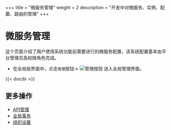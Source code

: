 +++
title = "微服务管理"
weight = 2
description = "开发中对微服务、实例、配置、路由的管理"
+++

# 微服务管理

这个页面介绍了用户使用系统功能前需要进行的微服务配置，该系统配置基本由平台管理员高权限角色完成。

- 在全局层界面中，点击`管理`按钮→ ![管理按钮](/docs/user-guide/system-configuration/microservice-management/image/management_button.png) 进入全局管理界面。

{{< docdir >}}

## 更多操作
- [API管理](..//api-management)
- [全局事务](..//global-transaction)
- [组织设置](..//tenant)